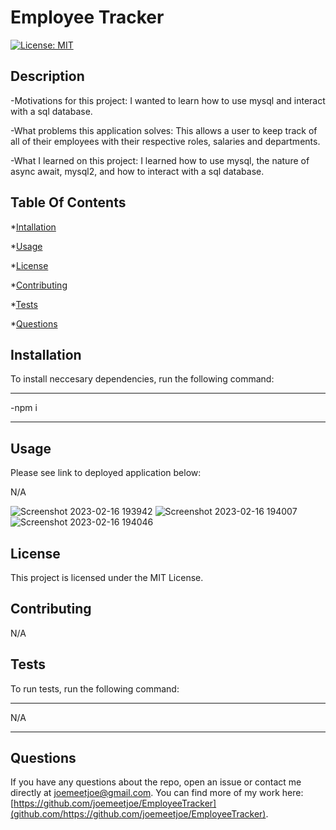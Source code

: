 # Employee Tracker

[![License: MIT](https://img.shields.io/badge/License-MIT-yellow.svg)](https://opensource.org/licenses/MIT)

## Description
  
  -Motivations for this project: I wanted to learn how to use mysql and interact with a sql database.

  -What problems this application solves: This allows a user to keep track of all of their employees with their respective roles, salaries and departments.

  -What I learned on this project: I learned how to use mysql, the nature of async await, mysql2, and how to interact with a sql database.
  
  ## Table Of Contents
  
  *[Intallation](#installation)
  
  *[Usage](#usage)
  
  *[License](#license)
  
  *[Contributing](#contributing)
  
  *[Tests](#tests)
  
  *[Questions](#questions)
  
  ## Installation
  
  To install neccesary dependencies, run the following command:

  ---

  -npm i

  ---
  ## Usage
  
  Please see link to deployed application below:
  
  N/A
  
  ![Screenshot 2023-02-16 193942](https://user-images.githubusercontent.com/119348225/219520257-c107cffb-8f88-4567-b355-93f279c4c35e.png)
  ![Screenshot 2023-02-16 194007](https://user-images.githubusercontent.com/119348225/219520265-d0ba7000-347f-4640-b483-4a0e9394a50d.png)
  ![Screenshot 2023-02-16 194046](https://user-images.githubusercontent.com/119348225/219520271-674fbe4a-29fe-4fa9-b4c6-27b103182ceb.png)
  
  
  ## License

  This project is licensed under the MIT License.
  
  ## Contributing
  
  N/A
  
  ## Tests
  
  To run tests, run the following command:
  
  ---
  
  N/A

  ---
  
  ## Questions
  
  If you have any questions about the repo, open an issue or contact me directly at joemeetjoe@gmail.com.
  You can find more of my work here: [https://github.com/joemeetjoe/EmployeeTracker](github.com/https://github.com/joemeetjoe/EmployeeTracker).
